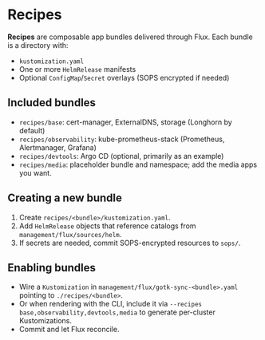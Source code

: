 # Recipes

**Recipes** are composable app bundles delivered through Flux. Each bundle is a directory with:

- `kustomization.yaml`
- One or more `HelmRelease` manifests
- Optional `ConfigMap`/`Secret` overlays (SOPS encrypted if needed)

## Included bundles

- `recipes/base`: cert-manager, ExternalDNS, storage (Longhorn by default)
- `recipes/observability`: kube-prometheus-stack (Prometheus, Alertmanager, Grafana)
- `recipes/devtools`: Argo CD (optional, primarily as an example)
- `recipes/media`: placeholder bundle and namespace; add the media apps you want.

## Creating a new bundle

1. Create `recipes/<bundle>/kustomization.yaml`.
2. Add `HelmRelease` objects that reference catalogs from `management/flux/sources/helm`.
3. If secrets are needed, commit SOPS-encrypted resources to `sops/`.

## Enabling bundles

- Wire a `Kustomization` in `management/flux/gotk-sync-<bundle>.yaml` pointing to `./recipes/<bundle>`.
- Or when rendering with the CLI, include it via `--recipes base,observability,devtools,media` to generate per-cluster Kustomizations.
- Commit and let Flux reconcile.
